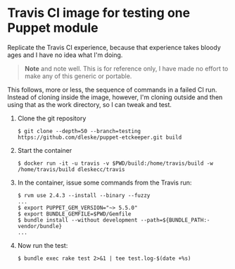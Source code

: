 # Travis CI image for testing one Puppet module

Replicate the Travis CI experience, because that experience takes bloody ages
and I have no idea what I'm doing.

> **Note** and note well.  This is for reference only, I have made no effort
> to make any of this generic or portable.

This follows, more or less, the sequence of commands in a failed CI run.
Instead of cloning inside the image, however, I'm cloning outside and then
using that as the work directory, so I can tweak and test.

1. Clone the git repository
    ```
    $ git clone --depth=50 --branch=testing https://github.com/dleske/puppet-etckeeper.git build
    ```
2. Start the container
    ```
    $ docker run -it -u travis -v $PWD/build:/home/travis/build -w /home/travis/build dleskecc/travis
    ```
3. In the container, issue some commands from the Travis run:
    ```
    $ rvm use 2.4.3 --install --binary --fuzzy
    ...
    $ export PUPPET_GEM_VERSION="~> 5.5.0"
    $ export BUNDLE_GEMFILE=$PWD/Gemfile
    $ bundle install --without development --path=${BUNDLE_PATH:-vendor/bundle}
    ...
    ```
4. Now run the test:
    ```
    $ bundle exec rake test 2>&1 | tee test.log-$(date +%s)
    ```
